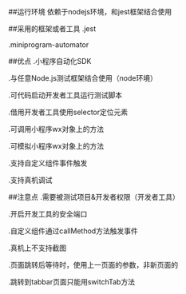 ##运行环境
依赖于nodejs环境，和jest框架结合使用

##采用的框架或者工具
.jest 

.miniprogram-automator

##优点
.小程序自动化SDK

.与任意Node.js测试框架结合使用（node环境）

.可代码启动开发者工具运行测试脚本

.借用开发者工具使用selector定位元素

.可调用小程序wx对象上的方法

.可模拟小程序wx对象上的方法

.支持自定义组件事件触发

.支持真机调试


##注意点
.需要被测试项目&开发者权限（开发者工具）

.开启开发工具的安全端口

.自定义组件通过callMethod方法触发事件

.真机上不支持截图

.页面跳转后等待时，使用上一页面的参数，非新页面的

.跳转到tabbar页面只能用switchTab方法